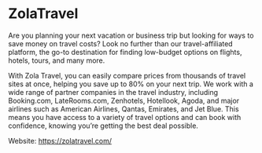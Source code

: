 # ZolaTravel

Are you planning your next vacation or business trip but looking for ways to save money on travel costs? Look no further than our travel-affiliated platform, the go-to destination for finding low-budget options on flights, hotels, tours, and many more.

With Zola Travel, you can easily compare prices from thousands of travel sites at once, helping you save up to 80% on your next trip. We work with a wide range of partner companies in the travel industry, including Booking.com, LateRooms.com, Zenhotels, Hotellook, Agoda, and major airlines such as American Airlines, Qantas, Emirates, and Jet Blue. This means you have access to a variety of travel options and can book with confidence, knowing you’re getting the best deal possible.

Website: https://zolatravel.com/
